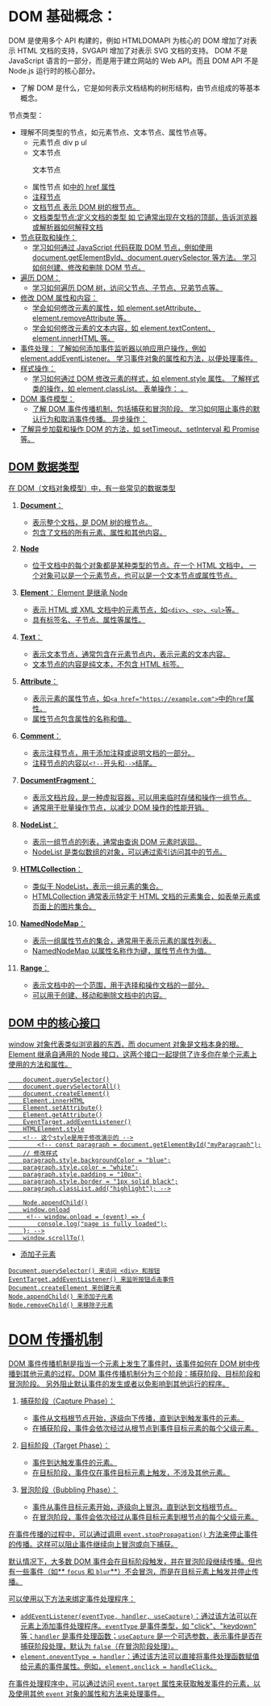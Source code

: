 # DOM 基础概念：

DOM 是使用多个 API 构建的，例如 HTMLDOMAPI 为核心的 DOM 增加了对表示 HTML 文档的支持，SVGAPI 增加了对表示 SVG 文档的支持。
DOM 不是 JavaScript 语言的一部分，而是用于建立网站的 Web API。而且 DOM API 不是 Node.js 运行时的核心部分。

- 了解 DOM 是什么，它是如何表示文档结构的树形结构，由节点组成的等基本概念。

节点类型：

- 理解不同类型的节点，如元素节点、文本节点、属性节点等。
  - 元素节点 div p ul
  - 文本节点 <p>文本节点<p>
  - 属性节点 如<a href="https://example.com">中的 href 属性
  - 注释节点 <!-- 这是一个注释 -->
  - 文档节点 表示 DOM 树的根节点。
  - 文档类型节点:定义文档的类型 如<!DOCTYPE html> 它通常出现在文档的顶部，告诉浏览器或解析器如何解释文档
- 节点获取和操作：
  - 学习如何通过 JavaScript 代码获取 DOM 节点，例如使用 document.getElementById、document.querySelector 等方法。
    学习如何创建、修改和删除 DOM 节点。
- 遍历 DOM：
  - 学习如何遍历 DOM 树，访问父节点、子节点、兄弟节点等。
- 修改 DOM 属性和内容：
  - 学会如何修改元素的属性，如 element.setAttribute、element.removeAttribute 等。
  - 学会如何修改元素的文本内容，如 element.textContent、element.innerHTML 等。
- 事件处理：
  了解如何添加事件监听器以响应用户操作，例如 element.addEventListener。
  学习事件对象的属性和方法，以便处理事件。
- 样式操作：
  - 学习如何通过 DOM 修改元素的样式，如 element.style 属性。
    了解样式类的操作，如 element.classList。
    表单操作：
    。
- DOM 事件模型：
  - 了解 DOM 事件传播机制，包括捕获和冒泡阶段。
    学习如何阻止事件的默认行为和取消事件传播。
    异步操作：
- 了解异步加载和操作 DOM 的方法，如 setTimeout、setInterval 和 Promise 等。

## DOM 数据类型

在 DOM（文档对象模型）中，有一些常见的数据类型

1. **Document**：

   - 表示整个文档，是 DOM 树的根节点。
   - 包含了文档的所有元素、属性和其他内容。

2. **Node**

   - 位于文档中的每个对象都是某种类型的节点。在一个 HTML 文档中，
     一个对象可以是一个元素节点，也可以是一个文本节点或属性节点。

3. **Element**：
   Element 是继承 Node

   - 表示 HTML 或 XML 文档中的元素节点，如`<div>`、`<p>`、`<ul>`等。
   - 具有标签名、子节点、属性等属性。

4. **Text**：

   - 表示文本节点，通常包含在元素节点内，表示元素的文本内容。
   - 文本节点的内容是纯文本，不包含 HTML 标签。

5. **Attribute**：

   - 表示元素的属性节点，如`<a href="https://example.com">`中的`href`属性。
   - 属性节点包含属性的名称和值。

6. **Comment**：

   - 表示注释节点，用于添加注释或说明文档的一部分。
   - 注释节点的内容以`<!--`开头和`-->`结尾。

7. **DocumentFragment**：

   - 表示文档片段，是一种虚拟容器，可以用来临时存储和操作一组节点。
   - 通常用于批量操作节点，以减少 DOM 操作的性能开销。

8. **NodeList**：

   - 表示一组节点的列表，通常由查询 DOM 元素时返回。
   - NodeList 是类似数组的对象，可以通过索引访问其中的节点。

9. **HTMLCollection**：

   - 类似于 NodeList，表示一组元素的集合。
   - HTMLCollection 通常表示特定于 HTML 文档的元素集合，如表单元素或页面上的图片集合。

10. **NamedNodeMap**：

    - 表示一组属性节点的集合，通常用于表示元素的属性列表。
    - NamedNodeMap 以属性名称作为键，属性节点作为值。

11. **Range**：
    - 表示文档中的一个范围，用于选择和操作文档的一部分。
    - 可以用于创建、移动和删除文档中的内容。

## DOM 中的核心接口

window 对象代表类似浏览器的东西，而 document 对象是文档本身的根。
Element 继承自通用的 Node 接口，这两个接口一起提供了许多你在单个元素上使用的方法和属性。

```
    document.querySelector()
    document.querySelectorAll()
    document.createElement()
    Element.innerHTML
    Element.setAttribute()
    Element.getAttribute()
    EventTarget.addEventListener()
    HTMLElement.style
    <!-- 这个style是用于修改演示的 -->
        <!-- const paragraph = document.getElementById("myParagraph");
    // 修改样式
    paragraph.style.backgroundColor = "blue";
    paragraph.style.color = "white";
    paragraph.style.padding = "10px";
    paragraph.style.border = "1px solid black";
    paragraph.classList.add("highlight"); -->

    Node.appendChild()
    window.onload
     <!-- window.onload = (event) => {
        console.log("page is fully loaded");
    }; -->
    window.scrollTo()
```

- 添加子元素

```
Document.querySelector() 来访问 <div> 和按钮
EventTarget.addEventListener() 来监听按钮点击事件
Document.createElement 来创建元素
Node.appendChild() 来添加子元素
Node.removeChild() 来移除子元素
```

# DOM 传播机制

DOM 事件传播机制是指当一个元素上发生了事件时，该事件如何在 DOM 树中传播到其他元素的过程。DOM 事件传播机制分为三个阶段：捕获阶段、目标阶段和冒泡阶段。
另外阻止默认事件的发生或者以免影响到其他运行的程序。

1. 捕获阶段（Capture Phase）：

   - 事件从文档根节点开始，逐级向下传播，直到达到触发事件的元素。
   - 在捕获阶段，事件会依次经过从根节点到事件目标元素的每个父级元素。

2. 目标阶段（Target Phase）：

   - 事件到达触发事件的元素。
   - 在目标阶段，事件仅在事件目标元素上触发，不涉及其他元素。

3. 冒泡阶段（Bubbling Phase）：
   - 事件从事件目标元素开始，逐级向上冒泡，直到达到文档根节点。
   - 在冒泡阶段，事件会依次经过从事件目标元素到根节点的每个父级元素。

在事件传播的过程中，可以通过调用 `event.stopPropagation()` 方法来停止事件的传播。这样可以阻止事件继续向上冒泡或向下捕获。

默认情况下，大多数 DOM 事件会在目标阶段触发，并在冒泡阶段继续传播。但也有一些事件（如** `focus` 和 `blur`**）不会冒泡，而是在目标元素上触发并停止传播。

可以使用以下方法来绑定事件处理程序：

- `addEventListener(eventType, handler, useCapture)`：通过该方法可以在元素上添加事件处理程序。`eventType` 是事件类型，如 "click"、"keydown" 等；`handler` 是事件处理函数；`useCapture` 是一个可选参数，表示事件是否在捕获阶段处理，默认为 `false`（在冒泡阶段处理）。
- `element.oneventType = handler`：通过该方法可以直接将事件处理函数赋值给元素的事件属性。例如，`element.onclick = handleClick`。

在事件处理程序中，可以通过访问 `event.target` 属性来获取触发事件的元素，以及使用其他 `event` 对象的属性和方法来处理事件。
